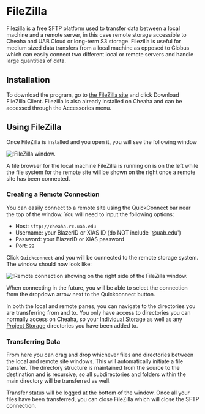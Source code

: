 # FileZilla

Filezilla is a free SFTP platform used to transfer data between a local machine and a remote server, in this case remote storage accessible to Cheaha and UAB Cloud or long-term S3 storage. Filezilla is useful for medium sized data transfers from a local machine as opposed to Globus which can easily connect two different local or remote servers and handle large quantities of data.

## Installation

To download the program, go to [the FileZilla site](https://filezilla-project.org/) and click Download FileZilla Client. Filezilla is also already installed on Cheaha and can be accessed through the Accessories menu.

## Using FileZilla

Once FileZilla is installed and you open it, you will see the following window

![!FileZilla window.](./images/filezilla_on_startup.png)

A file browser for the local machine FileZilla is running on is on the left while the file system for the remote site will be shown on the right once a remote site has been connected.

### Creating a Remote Connection

You can easily connect to a remote site using the QuickConnect bar near the top of the window. You will need to input the following options:

- Host: `sftp://cheaha.rc.uab.edu`
- Username: your BlazerID or XIAS ID (do NOT include '@uab.edu')
- Password: your BlazerID or XIAS password
- Port: `22`

Click `Quickconnect` and you will be connected to the remote storage system. The window should now look like:

![!Remote connection showing on the right side of the FileZilla window.](./images/filezilla_connected.png)

When connecting in the future, you will be able to select the connection from the dropdown arrow next to the Quickconnect button.

In both the local and remote panes, you can navigate to the directories you are transferring from and to. You only have access to directories you can normally access on Cheaha, so your [Individual Storage](../storage.md#what-individual-storage-solutions-are-available) as well as any [Project Storage](../storage.md#what-shared-storage-solutions-are-available) directories you have been added to.

### Transferring Data

From here you can drag and drop whichever files and directories between the local and remote site windows. This will automatically initiate a file transfer. The directory structure is maintained from the source to the destination and is recursive, so all subdirectories and folders within the main directory will be transferred as well.

Transfer status will be logged at the bottom of the window. Once all your files have been transferred, you can close FileZilla which will close the SFTP connection.
